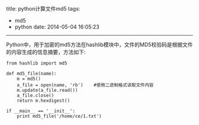 title: python计算文件md5
tags:
  - md5
  - python
date: 2014-05-04 16:05:23
---

Python中，用于加密的md5方法在hashlib模块中，文件的MD5校验码是根据文件的内容生成的信息摘要，方法如下:

```
from hashlib import md5

def md5_file(name):
    m = md5()
    a_file = open(name, 'rb')    #使用二进制格式读取文件内容
    m.update(a_file.read())
    a_file.close()
    return m.hexdigest()

if __main__ == '__init__':
    print md5_file('/home/ce/1.txt')
```

